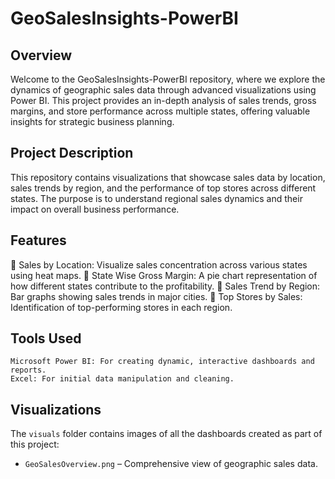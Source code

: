 # GeoSalesInsights-PowerBI
## Overview
Welcome to the GeoSalesInsights-PowerBI repository, where we explore the dynamics of geographic sales data through advanced visualizations using Power BI. This project provides an in-depth analysis of sales trends, gross margins, and store performance across multiple states, offering valuable insights for strategic business planning.
## Project Description
This repository contains visualizations that showcase sales data by location, sales trends by region, and the performance of top stores across different states. The purpose is to understand regional sales dynamics and their impact on overall business performance.
## Features
	Sales by Location: Visualize sales concentration across various states using heat maps.
	State Wise Gross Margin: A pie chart representation of how different states contribute to the profitability.
	Sales Trend by Region: Bar graphs showing sales trends in major cities.
	Top Stores by Sales: Identification of top-performing stores in each region.
## Tools Used
 	Microsoft Power BI: For creating dynamic, interactive dashboards and reports.
 	Excel: For initial data manipulation and cleaning.
## Visualizations
The `visuals` folder contains images of all the dashboards created as part of this project:
- `GeoSalesOverview.png` – Comprehensive view of geographic sales data.
